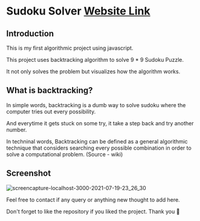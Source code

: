 # Sudoku Solver [Website Link](https://dumb-sudoku-solver.netlify.app/)


## Introduction

This is my first algorithmic project using javascript.

This project uses backtracking algorithm to solve 9 * 9 Sudoku Puzzle.

It not only solves the problem but visualizes how the algorithm works.

## What is backtracking?

In simple words, backtracking is a dumb way to solve sudoku where the computer tries out every possibility.

And everytime it gets stuck on some try, it take a step back and try another number.

In techninal words, Backtracking can be defined as a general algorithmic technique that considers searching every possible combination in order to solve a computational problem. (Source - wiki)

## Screenshot
![screencapture-localhost-3000-2021-07-19-23_26_30](https://user-images.githubusercontent.com/42139446/126206071-2c9e6cba-572c-44fe-b6aa-18ba0fd46ee3.png)

Feel free to contact if any query or anything new thought to add here.

Don't forget to like the repository if you liked the project. Thank you 🌻
